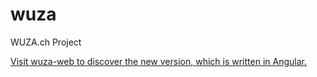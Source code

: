 # wuza
WUZA.ch Project

[Visit wuza-web to discover the new version, which is written in Angular.](https://github.com/just-me-/wuza-web)
